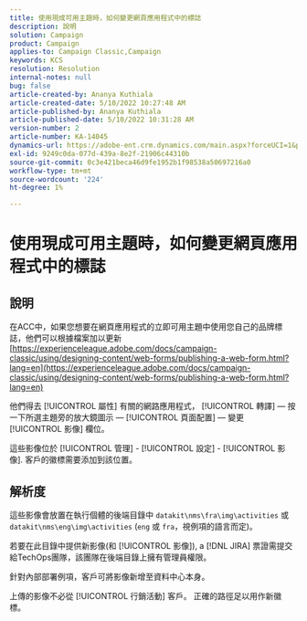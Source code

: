 ```yaml
---
title: 使用現成可用主題時，如何變更網頁應用程式中的標誌
description: 說明
solution: Campaign
product: Campaign
applies-to: Campaign Classic,Campaign
keywords: KCS
resolution: Resolution
internal-notes: null
bug: false
article-created-by: Ananya Kuthiala
article-created-date: 5/10/2022 10:27:48 AM
article-published-by: Ananya Kuthiala
article-published-date: 5/10/2022 10:31:28 AM
version-number: 2
article-number: KA-14045
dynamics-url: https://adobe-ent.crm.dynamics.com/main.aspx?forceUCI=1&pagetype=entityrecord&etn=knowledgearticle&id=bae753d3-4bd0-ec11-a7b5-0022480a8e40
exl-id: 9249c0da-077d-439a-8e2f-21906c44310b
source-git-commit: 0c3e421beca46d9fe1952b1f98538a50697216a0
workflow-type: tm+mt
source-wordcount: '224'
ht-degree: 1%

---
```


# 使用現成可用主題時，如何變更網頁應用程式中的標誌

## 說明


在ACC中，如果您想要在網頁應用程式的立即可用主題中使用您自己的品牌標誌，他們可以根據檔案加以更新 [https://experienceleague.adobe.com/docs/campaign-classic/using/designing-content/web-forms/publishing-a-web-form.html?lang=en](https://experienceleague.adobe.com/docs/campaign-classic/using/designing-content/web-forms/publishing-a-web-form.html?lang=en)

他們得去 [!UICONTROL 屬性] 有關的網路應用程式， [!UICONTROL 轉譯]  — 按一下所選主題旁的放大鏡圖示 —  [!UICONTROL 頁面配置]  — 變更 [!UICONTROL 影像] 欄位。

這些影像位於 [!UICONTROL 管理] - [!UICONTROL 設定] - [!UICONTROL 影像]. 客戶的徽標需要添加到該位置。


## 解析度


這些影像會放置在執行個體的後端目錄中 `datakit\nms\fra\img\activities` 或 `datakit\nms\eng\img\activities` (`eng` 或 `fra`，視例項的語言而定)。

若要在此目錄中提供新影像(和 [!UICONTROL 影像]), a [!DNL JIRA] 票證需提交給TechOps團隊，該團隊在後端目錄上擁有管理員權限。

針對內部部署例項，客戶可將影像新增至資料中心本身。

上傳的影像不必從 [!UICONTROL 行銷活動] 客戶。 正確的路徑足以用作新徽標。
